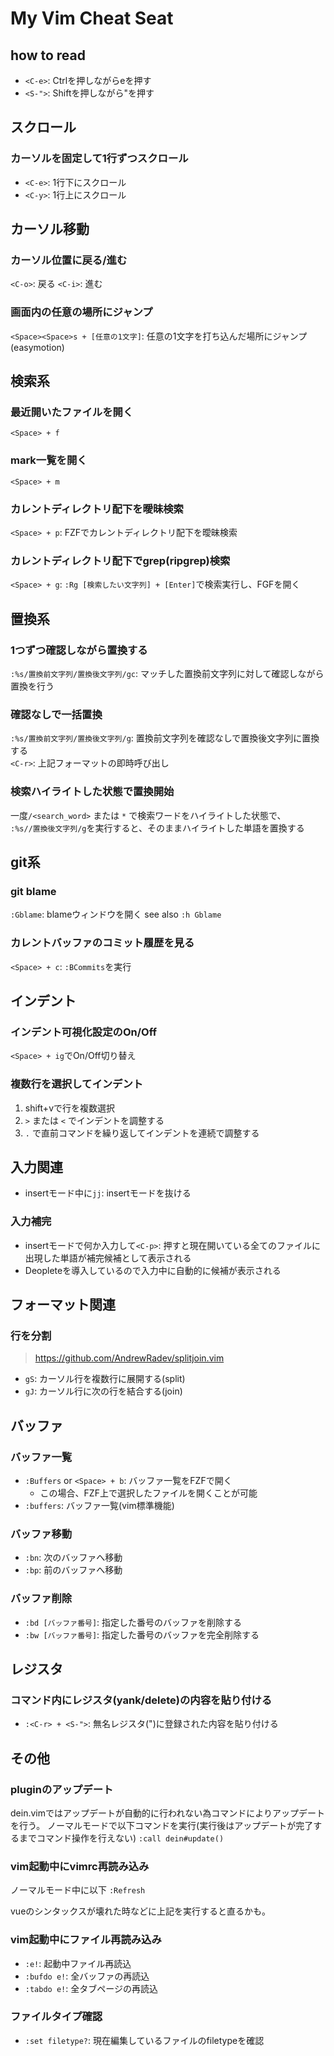 # My Vim Cheat Seat

## how to read

- `<C-e>`: Ctrlを押しながらeを押す
- `<S-">`: Shiftを押しながら"を押す

## スクロール

### カーソルを固定して1行ずつスクロール

- `<C-e>`: 1行下にスクロール
- `<C-y>`: 1行上にスクロール

## カーソル移動

### カーソル位置に戻る/進む

`<C-o>`: 戻る
`<C-i>`: 進む

### 画面内の任意の場所にジャンプ

`<Space><Space>s + [任意の1文字]`: 任意の1文字を打ち込んだ場所にジャンプ(easymotion)

## 検索系

### 最近開いたファイルを開く

`<Space> + f`

### mark一覧を開く

`<Space> + m`

### カレントディレクトリ配下を曖昧検索

`<Space> + p`: FZFでカレントディレクトリ配下を曖昧検索

### カレントディレクトリ配下でgrep(ripgrep)検索

`<Space> + g`: `:Rg [検索したい文字列] + [Enter]`で検索実行し、FGFを開く

## 置換系

### 1つずつ確認しながら置換する

`:%s/置換前文字列/置換後文字列/gc`: マッチした置換前文字列に対して確認しながら置換を行う

### 確認なしで一括置換

`:%s/置換前文字列/置換後文字列/g`: 置換前文字列を確認なしで置換後文字列に置換する  
`<C-r>`: 上記フォーマットの即時呼び出し

### 検索ハイライトした状態で置換開始

一度`/<search_word>` または `*` で検索ワードをハイライトした状態で、  
`:%s//置換後文字列/g`を実行すると、そのままハイライトした単語を置換する

## git系

### git blame

`:Gblame`: blameウィンドウを開く see also `:h Gblame`

### カレントバッファのコミット履歴を見る

`<Space> + c`: `:BCommits`を実行

## インデント

### インデント可視化設定のOn/Off

`<Space> + ig`でOn/Off切り替え

### 複数行を選択してインデント

1. shift+vで行を複数選択
2. `>` または `<` でインデントを調整する
3. `.` で直前コマンドを繰り返してインデントを連続で調整する

## 入力関連

- insertモード中に`jj`: insertモードを抜ける

### 入力補完

- insertモードで何か入力して`<C-p>`: 押すと現在開いている全てのファイルに出現した単語が補完候補として表示される
- Deopleteを導入しているので入力中に自動的に候補が表示される

## フォーマット関連

### 行を分割

> https://github.com/AndrewRadev/splitjoin.vim

- `gS`: カーソル行を複数行に展開する(split)
- `gJ`: カーソル行に次の行を結合する(join)

## バッファ

### バッファ一覧

- `:Buffers` or `<Space> + b`: バッファ一覧をFZFで開く
  - この場合、FZF上で選択したファイルを開くことが可能
- `:buffers`: バッファ一覧(vim標準機能)

### バッファ移動

- `:bn`: 次のバッファへ移動
- `:bp`: 前のバッファへ移動

### バッファ削除

- `:bd [バッファ番号]`: 指定した番号のバッファを削除する
- `:bw [バッファ番号]`: 指定した番号のバッファを完全削除する

## レジスタ

### コマンド内にレジスタ(yank/delete)の内容を貼り付ける

- `:<C-r> + <S-">`: 無名レジスタ(")に登録された内容を貼り付ける

## その他

### pluginのアップデート

dein.vimではアップデートが自動的に行われない為コマンドによりアップデートを行う。
ノーマルモードで以下コマンドを実行(実行後はアップデートが完了するまでコマンド操作を行えない)
`:call dein#update()`

### vim起動中にvimrc再読み込み

ノーマルモード中に以下
`:Refresh`

vueのシンタックスが壊れた時などに上記を実行すると直るかも。

### vim起動中にファイル再読み込み

- `:e!`: 起動中ファイル再読込
- `:bufdo e!`: 全バッファの再読込
- `:tabdo e!`: 全タブページの再読込

### ファイルタイプ確認

- `:set filetype?`: 現在編集しているファイルのfiletypeを確認
